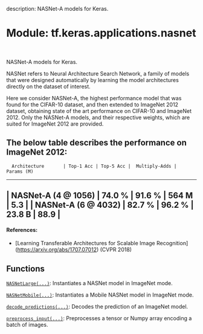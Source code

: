 description: NASNet-A models for Keras.

<div itemscope itemtype="http://developers.google.com/ReferenceObject">
<meta itemprop="name" content="tf.keras.applications.nasnet" />
<meta itemprop="path" content="Stable" />
</div>

# Module: tf.keras.applications.nasnet

<!-- Insert buttons and diff -->

<table class="tfo-notebook-buttons tfo-api nocontent" align="left">

</table>



NASNet-A models for Keras.


NASNet refers to Neural Architecture Search Network, a family of models
that were designed automatically by learning the model architectures
directly on the dataset of interest.

Here we consider NASNet-A, the highest performance model that was found
for the CIFAR-10 dataset, and then extended to ImageNet 2012 dataset,
obtaining state of the art performance on CIFAR-10 and ImageNet 2012.
Only the NASNet-A models, and their respective weights, which are suited
for ImageNet 2012 are provided.

The below table describes the performance on ImageNet 2012:
--------------------------------------------------------------------------------
      Architecture       | Top-1 Acc | Top-5 Acc |  Multiply-Adds |  Params (M)
--------------------------------------------------------------------------------
|   NASNet-A (4 @ 1056)  |   74.0 %  |   91.6 %  |       564 M    |     5.3    |
|   NASNet-A (6 @ 4032)  |   82.7 %  |   96.2 %  |      23.8 B    |    88.9    |
--------------------------------------------------------------------------------

#### References:

- [Learning Transferable Architectures for Scalable Image Recognition]
  (https://arxiv.org/abs/1707.07012) (CVPR 2018)


## Functions

[`NASNetLarge(...)`](../../../tf/keras/applications/NASNetLarge.md): Instantiates a NASNet model in ImageNet mode.

[`NASNetMobile(...)`](../../../tf/keras/applications/NASNetMobile.md): Instantiates a Mobile NASNet model in ImageNet mode.

[`decode_predictions(...)`](../../../tf/keras/applications/nasnet/decode_predictions.md): Decodes the prediction of an ImageNet model.

[`preprocess_input(...)`](../../../tf/keras/applications/nasnet/preprocess_input.md): Preprocesses a tensor or Numpy array encoding a batch of images.

